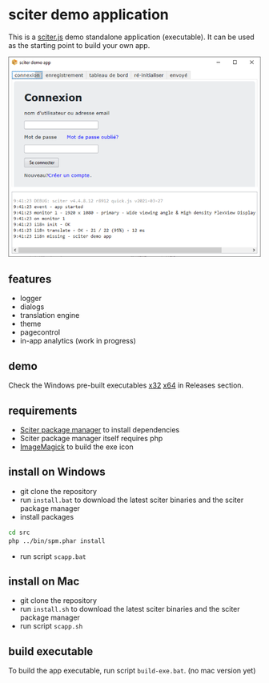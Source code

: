 # sciter demo application

This is a [sciter.js](https://sciter.com/) demo standalone application (executable).
It can be used as the starting point to build your own app.

![sciter demo app screenshot](screenshot.png)

## features

- logger
- dialogs
- translation engine
- theme
- pagecontrol
- in-app analytics (work in progress)

## demo

Check the Windows pre-built executables [x32](https://github.com/8ctopus/sciter-demo-app/releases/download/1.0.1/demo-x32.exe)
[x64](https://github.com/8ctopus/sciter-demo-app/releases/download/1.0.1/demo-x64.exe) in Releases section.

## requirements

- [Sciter package manager](https://github.com/8ctopus/sciter-package-manager) to install dependencies
- Sciter package manager itself requires php
- [ImageMagick](https://imagemagick.org/) to build the exe icon

## install on Windows

- git clone the repository
- run `install.bat` to download the latest sciter binaries and the sciter package manager
- install packages

```sh
cd src
php ../bin/spm.phar install
```

- run script `scapp.bat`

## install on Mac

- git clone the repository
- run `install.sh` to download the latest sciter binaries and the sciter package manager
- run script `scapp.sh`

## build executable

To build the app executable, run script `build-exe.bat`. (no mac version yet)
